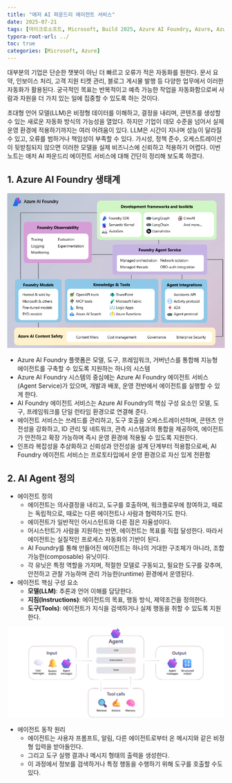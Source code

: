 ```yaml
---
title: "애저 AI 파운드리 에이전트 서비스"
date: 2025-07-21
tags: [마이크로소프트, Microsoft, Build 2025, Azure AI Foundry, Azure, Azure AI Foundry SDK, Azure OpenAI Studio, Azure OpenAI Service, Azure Machine Learning, Azure App Service, Azure Key Vault, Azure Monitor, Agentic DevOps, Github Copilot, DevOps, MLOps, Software Factory]
typora-root-url: ../
toc: true
categories: [Microsoft, Azure]
---
```


대부분의 기업은 단순한 챗봇이 아닌 더 빠르고 오류가 적은 자동화를 원한다. 문서 요약, 인보이스 처리, 고객 지원 티켓 관리, 블로그 게시물 발행 등 다양한 업무에서 이러한 자동화가 활용된다. 궁극적인 목표는 반복적이고 예측 가능한 작업을 자동화함으로써 사람과 자원을 더 가치 있는 일에 집중할 수 있도록 하는 것이다.

초대형 언어 모델(LLM)은 비정형 데이터를 이해하고, 결정을 내리며, 콘텐츠를 생성할 수 있는 새로운 자동화 방식의 가능성을 열었다. 하지만 기업이 데모 수준을 넘어서 실제 운영 환경에 적용하기까지는 여러 어려움이 있다. LLM은 시간이 지나며 성능이 달라질 수 있고, 오류를 범하거나 책임성이 부족할 수 있다. 가시성, 정책 준수, 오케스트레이션이 뒷받침되지 않으면 이러한 모델을 실제 비즈니스에 신뢰하고 적용하기 어렵다. 이번 노트는 애저 AI 파운드리 에이전트 서비스에 대해 간단히 정리해 보도록 하겠다. 



## 1. Azure AI Foundry 생태계

![그림1 - Azure AI Foundry Azure Service](/../images/2025-07/agent-service-the-glue.png)

* Azure AI Foundry 플랫폼은 모델, 도구, 프레임워크, 거버넌스를 통합해 지능형 에이전트를 구축할 수 있도록 지원하는 하나의 시스템
* Azure AI Foundry 시스템의 중심에는 Azure AI Foundry 에이전트 서비스(Agent Service)가 있으며, 개발과 배포, 운영 전반에서 에이전트를 실행할 수 있게 한다.
* AI Foundry 에이전트 서비스는 Azure AI Foundry의 핵심 구성 요소인 모델, 도구, 프레임워크를 단일 런타임 환경으로 연결해 준다.
* 에이전트 서비스는 쓰레드를 관리하고, 도구 호출을 오케스트레이션하며, 콘텐츠 안전성을 강화하고, ID 관리 및 네트워크, 관측 시스템과의 통합을 제공하여, 에이전트가 안전하고 확장 가능하며 즉시 운영 환경에 적용될 수 있도록 지원한다.
* 인프라 복잡성을 추상화하고 신뢰성과 안전성을 설계 단계부터 적용함으로써, AI Foundry 에이전트 서비스는 프로토타입에서 운영 환경으로 자신 있게 전환함



## 2. AI Agent 정의

* 에이전트 정의
  * 에이전트는 의사결정을 내리고, 도구를 호출하며, 워크플로우에 참여하고, 때로는 독립적으로, 때로는 다른 에이전트나 사람과 협력하기도 한다.
  * 에이전트가 일반적인 어시스턴트와 다른 점은 자율성이다.
  * 어시스턴트가 사람을 지원하는 반면, 에이전트는 목표를 직접 달성한다. 따라서 에이전트는 실질적인 프로세스 자동화의 기반이 된다.
  * AI Foundry를 통해 만들어진 에이전트는 하나의 거대한 구조체가 아니라, 조합 가능한(composable) 유닛이다. 
  * 각 유닛은 특정 역할을 가지며, 적절한 모델로 구동되고, 필요한 도구를 갖추며, 안전하고 관찰 가능하며 관리 가능한(runtime) 환경에서 운영된다.
* 에이전트 핵심 구성 요소
  * **모델(LLM)**: 추론과 언어 이해를 담당한다.
  * **지침(Instructions)**: 에이전트의 목표, 행동 방식, 제약조건을 정의한다.
  * **도구(Tools)**: 에이전트가 지식을 검색하거나 실제 행동을 취할 수 있도록 지원한다.

![그림2 - AI Agent](/../images/2025-07/AIAgent-02.png)

* 에이전트 동작 원리
  * 에이전트는 사용자 프롬프트, 알림, 다른 에이전트로부터 온 메시지와 같은 비정형 입력을 받아들인다. 
  * 그리고 도구 실행 결과나 메시지 형태의 출력을 생성한다. 
  * 이 과정에서 정보를 검색하거나 특정 행동을 수행하기 위해 도구를 호출할 수도 있다.



